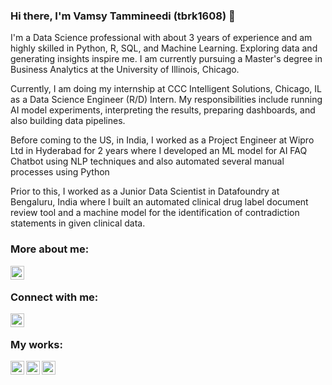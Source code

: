 ### Hi there, I'm Vamsy Tammineedi (tbrk1608) 👋

I'm a Data Science professional with about 3 years of experience and am highly skilled in Python, R, SQL, and Machine Learning. Exploring data and generating insights inspire me. I am currently pursuing a Master's degree in Business Analytics at the University of Illinois, Chicago.

Currently, I am doing my internship at CCC Intelligent Solutions, Chicago, IL as a Data Science Engineer (R/D) Intern. My responsibilities include running AI model experiments, interpreting the results, preparing dashboards, and also building data pipelines. 

Before coming to the US, in India, I worked as a Project Engineer at Wipro Ltd in Hyderabad for 2 years where I developed an ML model for AI FAQ Chatbot using NLP techniques and also automated several manual processes using Python

Prior to this, I worked as a Junior Data Scientist in Datafoundry at Bengaluru, India where I built an automated clinical drug label document review tool and a machine model for the identification of contradiction statements in given clinical data. 

### More about me:

[<img align="left" width="22px" src="https://cdn4.iconfinder.com/data/icons/web-ui-color/128/Globe-256.png" />][website]

<br />

### Connect with me:

[<img align="left" width="22px" src="https://cdn2.iconfinder.com/data/icons/social-media-2285/512/1_Linkedin_unofficial_colored_svg-512.png" />][linkedin]

<br />

### My works:
[<img align="left" width="22px" src="https://cdn4.iconfinder.com/data/icons/logos-and-brands/512/285_R_Project_logo-256.png" />][rpubs]
[<img align="left" width="22px" src="https://cdn2.iconfinder.com/data/icons/mixd/512/3_tableau-256.png" />][tableau]
[<img align="left" width="22px" src="https://cdn4.iconfinder.com/data/icons/logos-and-brands/512/189_Kaggle_logo_logos-256.png" />][kaggle]

<br />

[linkedin]: https://www.linkedin.com/in/tbrk1608
[rpubs]: https://rpubs.com/tbrk1608
[tableau]: https://public.tableau.com/app/profile/tbrk1608
[website]: http://sites.google.com/view/tbrk1608
[kaggle]: https://www.kaggle.com/tbrk16
<!---
tbrk1608/tbrk1608 is a ✨ special ✨ repository because its `README.md` (this file) appears on your GitHub profile.
You can click the Preview link to take a look at your changes.
--->
